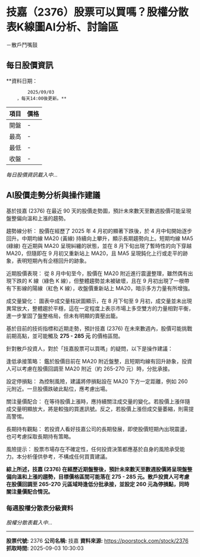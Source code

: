 # 技嘉（2376）股票可以買嗎？股權分散表K線圖AI分析、討論區
－散戶鬥嘴鼓

## 每日股價資訊

**資料日期：
        
            2025/09/03
        ，每天14:00後更新。**

| 項目 | 價格 |
|------|------|
| 開盤 | - |
| 最高 | - |
| 最低 | - |
| 收盤 | - |

*每日股價資訊載入中...*

## AI股價走勢分析與操作建議

基於技嘉 (2376) 在最近 90 天的股價走勢圖，預計未來數天至數週股價可能呈現盤整偏向溫和上漲的趨勢。

趨勢線分析： 股價在經歷了 2025 年 4 月初的顯著下跌後，於 4 月中旬開始逐步回升。中期均線 MA20 (黃線) 持續向上攀升，顯示長期趨勢向上。短期均線 MA5 (綠線) 在近期與 MA20 呈現糾纏的狀態，並在 8 月下旬出現了暫時性的向下穿越 MA20，但隨即在 9 月初又重新站上 MA20，且 MA5 呈現鈍化上行或走平的跡象，表明短期內有企穩回升的跡象。

近期股價表現： 從 8 月中旬至今，股價在 MA20 附近進行震盪整理，雖然偶有出現下跌的 K 線（綠色 K 線），但整體趨勢並未被破壞，且在 9 月初出現了一根帶有下影線的陽線（紅色 K 線），收盤價重新站上 MA20，暗示多方力量有所增強。

成交量變化： 圖表中成交量柱狀圖顯示，在 8 月下旬至 9 月初，成交量並未出現異常放大，整體趨於平穩，這在一定程度上表示市場上多空雙方的力量相對平衡，進一步鞏固了盤整格局，但未有明顯的賣壓出籠。

基於目前的技術指標和近期走勢，預計技嘉 (2376) 在未來數週內，股價可能挑戰前期高點，並可能觸及 **275 - 285 元** 的價格區間。

針對散戶投資人，對於「技嘉股票可以買嗎」的疑問，以下是操作建議：

逢低承接策略： 鑑於股價目前在 MA20 附近盤整，且短期均線有回升跡象，投資人可以考慮在股價回調至 MA20 附近（約 265-270 元）時，分批承接。

設定停損點： 為控制風險，建議將停損點設在 MA20 下方一定距離，例如 260 元附近。一旦股價跌破此點位，應考慮出場。

關注量價配合： 在等待股價上漲時，應持續關注成交量的變化。若股價上漲伴隨成交量明顯放大，將是較強的買進訊號。反之，若股價上漲但成交量萎縮，則需提高警惕。

長期持有觀點： 若投資人看好技嘉公司的長期發展，即使股價短期內出現震盪，也可考慮採取長期持有策略。

風險提示： 股票市場存在不確定性，任何投資決策都應基於自身的風險承受能力。本分析僅供參考，不構成任何買賣建議。

**綜上所述，技嘉 (2376) 在經歷近期盤整後，預計未來數天至數週股價將呈現盤整偏向溫和上漲的趨勢，目標價格區間可能落在 **275 - 285 元**。散戶投資人可考慮在股價回調至 265-270 元區域時逢低分批承接，並設定 260 元為停損點，同時關注量價配合情況。**

### 每週股權分散表分級資料

*股權分散表載入中...*

---

**股票代號:** 2376
**公司名稱:** 技嘉
**資料來源:** https://poorstock.com/stock/2376
**抓取時間:** 2025-09-03 10:30:03